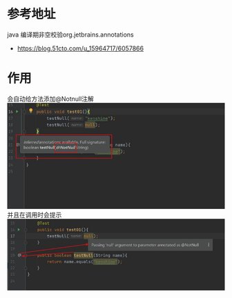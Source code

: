 # 参考地址
java 编译期非空校验org.jetbrains.annotations
- https://blog.51cto.com/u_15964717/6057866

# 作用
会自动给方法添加@Notnull注解
![](img/添加注解.jpg)
并且在调用时会提示
![](img/自动添加@NotNull并提示.jpg)
